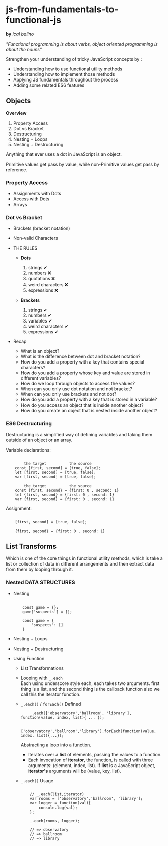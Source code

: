 # js-from-fundamentals-to-functional-js

**by** _ical balino_

_"Functional programming is about verbs, object oriented programming is about the nouns"_

Strengthen your understanding of tricky JavaScript concepts by : 
- Understanding how to use functional utility methods
- Understanding how to implement those methods
- Applying JS fundamentals throughout the process
- Adding some related ES6 features

## Objects

**Overview**
1. Property Access
2. Dot vs Bracket
3. Destructuring
4. Nesting + Loops  
5. Nesting + Destructuring

Anything that ever uses a dot in JavaScript is an object.

Primitive values get pass by value, while non-Primitive values get pass by reference.

### Property Access
- Assignments with Dots
- Access with Dots
- Arrays

### Dot vs Bracket
- Brackets (bracket notation)
- Non-valid Characters
- THE RULES
    - **Dots**
        1. strings ✔
        2. numbers ❌
        3. quotations ❌
        4. weird characters ❌
        5. expressions ❌
 
    - **Brackets**
        1. strings ✔
        2. numbers ✔
        3. variables ✔
        4. weird characters ✔
        5. expressions ✔

- Recap
    - What is an object?
    - What is the difference between dot and bracket notation?
    - How do you add a property with a key that contains special characters?
    - How do you add a property whose key and value are stored in different variables?
    - How do we loop through objects to access the values?
    - When can you only use dot notation and not bracket? 
    - When can you only use brackets and not dot?
    - How do you add a property with a key that is stored in a variable?
    - How do you access an object that is inside another object?
    - How do you create an object that is nested inside another object?

### ES6 Destructuring

Destructuring is a simplified way of defining variables and taking them outside of an object or an array.

Variable declarations:
```

        the target          the source
    const [first, second] = [true, false];
    let [first, second] = [true, false];
    var [first, second] = [true, false];

        the target          the source
    const {first, second} = {first: 0 , second: 1}
    let {first, second} = {first: 0 , second: 1}
    var {first, second} = {first: 0 , second: 1}

```

Assignment:
```

    [first, second] = [true, false];

    {first, second} = {first: 0 , second: 1}

```

## List Transforms

Which is one of the core things in functional utility methods, which is take a list or collection of data in different arrangements and then extract data from them by looping through it.

### Nested DATA STRUCTURES
- Nesting
    ```

        const game = {};
        game['suspects'] = [];

        const game = {
            'suspects': []
        }

    ```

- Nesting + Loops
- Nesting + Destructuring
- Using Function
    - List Transformations
    - Looping with `_.each` <br>
        Each using underscore style each, each takes two arguments. first thing is a list, and the second thing is the callback function also we call this the iterator function.
    - `_.each()` / `forEach()` Defined
        ```
            _.each(['observatory','ballroom', 'library'], function(value, index, list){ ... });
            
            ['observatory','ballroom','library'].forEach(function(value, index, list){...});

        ```

        Abstracting a loop into a function.

        - Iterates over a **list** of elements, passing the values to a function.
        - Each invocation of **iterator**, the function, is called with three arguments: (element, index, list). If **list** is a JavaScript object, **iterator's** arguments will be (value, key, list).

    - `_.each()` Usage
        ```
        
            // _.each(list,iterator)
            var rooms = ['observatory','ballroom', 'library'];
            var logger = function(val){
                console.log(val);
            };

            _.each(rooms, logger);

            // => observatory
            // => ballroom
            // => library

        ```

